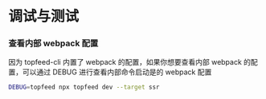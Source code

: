 # 调试与测试

### 查看内部 webpack 配置

因为 topfeed-cli 内置了 webpack 的配置，如果你想要查看内部 webpack 的配置，可以通过 DEBUG 进行查看内部命令启动是的 webpack 配置

```bash
DEBUG=topfeed npx topfeed dev --target ssr
```
